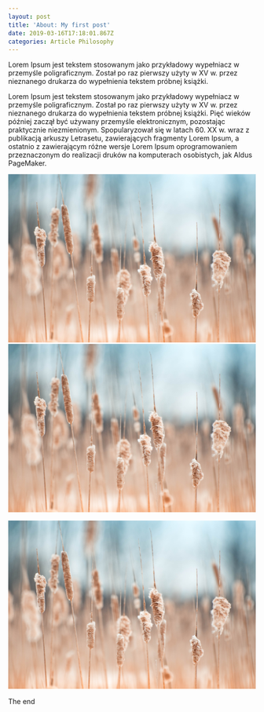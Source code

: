 ```yaml
---
layout: post
title: 'About: My first post'
date: 2019-03-16T17:18:01.867Z
categories: Article Philosophy
---
```

Lorem Ipsum jest tekstem stosowanym jako przykładowy wypełniacz w przemyśle poligraficznym. Został po raz pierwszy użyty w XV w. przez nieznanego drukarza do wypełnienia tekstem próbnej książki. 

Lorem Ipsum jest tekstem stosowanym jako przykładowy wypełniacz w przemyśle poligraficznym. Został po raz pierwszy użyty w XV w. przez nieznanego drukarza do wypełnienia tekstem próbnej książki. Pięć wieków później zaczął być używany przemyśle elektronicznym, pozostając praktycznie niezmienionym. Spopularyzował się w latach 60. XX w. wraz z publikacją arkuszy Letrasetu, zawierających fragmenty Lorem Ipsum, a ostatnio z zawierającym różne wersje Lorem Ipsum oprogramowaniem przeznaczonym do realizacji druków na komputerach osobistych, jak Aldus PageMaker.

![](/assets/uploads/ben-amaral-1437877-unsplash.jpg)
![](/assets/uploads/ben-amaral-1437877-unsplash.jpg)

![](/assets/uploads/ben-amaral-1437877-unsplash.jpg)

The end

